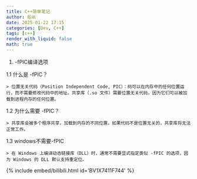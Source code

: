 ```yaml
---
title: C++简单笔记
author: 船长
date: 2025-01-22 17:15
categories: [Dev, C++]
tags: [c++]
render_with_liquid: false
math: true
---
```


1. -fPIC编译选项


1.1 什么是 -fPIC？

    > 位置无关代码（Position Independent Code, PIC）：码可以在内存中的任何位置运行，而不需要修改代码中的地址。共享库（.so 文件）需要位置无关代码，因为它们可以被加载到进程内存的任何位置。

1.2 为什么需要 -fPIC？

    > 共享库会被多个程序共享，加载到内存的不同位置。如果代码不是位置无关的，共享库将无法正常工作。

1.3 windows不需要-fPIC

    > 在 Windows 上编译动态链接库（DLL）时，通常不需要显式指定类似 -fPIC 的选项，因为 Windows 的 DLL 默认支持重定位。


  {% include embed/bilibili.html id='BV1X7411F744' %}
